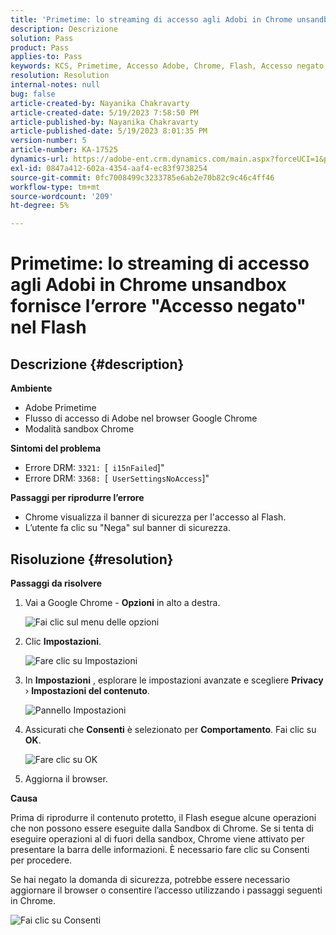 ```yaml
---
title: 'Primetime: lo streaming di accesso agli Adobi in Chrome unsandbox fornisce l’errore "Accesso negato" nel Flash'
description: Descrizione
solution: Pass
product: Pass
applies-to: Pass
keywords: KCS, Primetime, Accesso Adobe, Chrome, Flash, Accesso negato
resolution: Resolution
internal-notes: null
bug: false
article-created-by: Nayanika Chakravarty
article-created-date: 5/19/2023 7:58:50 PM
article-published-by: Nayanika Chakravarty
article-published-date: 5/19/2023 8:01:35 PM
version-number: 5
article-number: KA-17525
dynamics-url: https://adobe-ent.crm.dynamics.com/main.aspx?forceUCI=1&pagetype=entityrecord&etn=knowledgearticle&id=59412f8d-7ff6-ed11-8848-6045bd006a22
exl-id: 0847a412-602a-4354-aaf4-ec83f9738254
source-git-commit: 0fc7008499c3233785e6ab2e70b82c9c46c4ff46
workflow-type: tm+mt
source-wordcount: '209'
ht-degree: 5%

---
```


# Primetime: lo streaming di accesso agli Adobi in Chrome unsandbox fornisce l’errore &quot;Accesso negato&quot; nel Flash

## Descrizione {#description}


<b>Ambiente</b>

- Adobe Primetime
- Flusso di accesso di Adobe nel browser Google Chrome
- Modalità sandbox Chrome


<b>Sintomi del problema</b>

- Errore DRM: `3321: `[` i15nFailed`]&quot;
- Errore DRM: `3368: `[` UserSettingsNoAccess`]&quot;


<b>Passaggi per riprodurre l’errore</b>

- Chrome visualizza il banner di sicurezza per l&#39;accesso al Flash.
- L’utente fa clic su &quot;Nega&quot; sul banner di sicurezza.



## Risoluzione {#resolution}


<b>Passaggi da risolvere</b>

1. Vai a Google Chrome - <b>Opzioni</b> in alto a destra.


   ![Fai clic sul menu delle opzioni](https://helpx.adobe.com/content/dam/help/en/adobe-access/kb/error-3321/jcr%3acontent/main-pars/procedure/proc_par/step_0/step_par/image/setting_menu.png "Fai clic sul menu delle opzioni")
2. Clic <b>Impostazioni</b>.





   ![Fare clic su Impostazioni](https://helpx.adobe.com/content/dam/help/en/adobe-access/kb/error-3321/jcr%3acontent/main-pars/procedure/proc_par/step_1/step_par/image/3.jpg "Fare clic su Impostazioni")
3. In <b>Impostazioni</b> , esplorare le impostazioni avanzate e scegliere <b>Privacy</b> › <b>Impostazioni del contenuto</b>.

   ![Pannello Impostazioni](https://helpx.adobe.com/content/dam/help/en/adobe-access/kb/error-3321/jcr%3acontent/main-pars/procedure/proc_par/step_2/step_par/image/5.jpg "Pannello Impostazioni")
4. Assicurati che <b>Consenti</b> è selezionato per <b>Comportamento</b>. Fai clic su <b>OK</b>.





   ![Fare clic su OK](https://helpx.adobe.com/content/dam/help/en/adobe-access/kb/error-3321/jcr%3acontent/main-pars/procedure/proc_par/step_3/step_par/image/unsandbox_settings.png "Fare clic su OK")
5. Aggiorna il browser.


<b>Causa</b>

Prima di riprodurre il contenuto protetto, il Flash esegue alcune operazioni che non possono essere eseguite dalla Sandbox di Chrome. Se si tenta di eseguire operazioni al di fuori della sandbox, Chrome viene attivato per presentare la barra delle informazioni. È necessario fare clic su Consenti per procedere.

Se hai negato la domanda di sicurezza, potrebbe essere necessario aggiornare il browser o consentire l’accesso utilizzando i passaggi seguenti in Chrome.

![Fai clic su Consenti](https://helpx.adobe.com/content/dam/help/en/adobe-access/kb/error-3321/jcr%3acontent/main-pars/image/chrome_infobar.png "Fai clic su Consenti")
